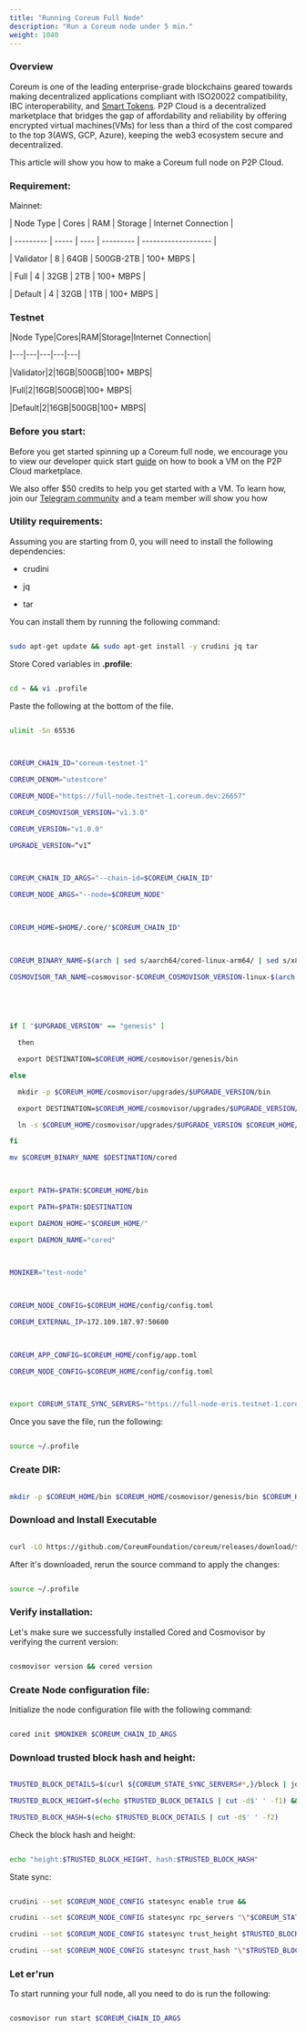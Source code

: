 ```yaml
---
title: "Running Coreum Full Node"
description: "Run a Coreum node under 5 min."
weight: 1040
---
```


### Overview 

Coreum is one of the leading enterprise-grade blockchains geared towards making decentralized applications compliant with ISO20022 compatibility, IBC interoperability, and [Smart Tokens](https://www.coreum.com/smart-tokens). P2P Cloud is a decentralized marketplace that bridges the gap of affordability and reliability by offering encrypted virtual machines(VMs) for less than a third of the cost compared to the top 3(AWS, GCP, Azure), keeping the web3 ecosystem secure and decentralized. 

This article will show you how to make a Coreum full node on P2P Cloud. 

### Requirement:

Mainnet:

| Node Type | Cores | RAM | Storage | Internet Connection |

| --------- | ----- | ---- | --------- | ------------------- |

| Validator | 8 | 64GB | 500GB-2TB | 100+ MBPS |

| Full | 4 | 32GB | 2TB | 100+ MBPS |

| Default | 4 | 32GB | 1TB | 100+ MBPS |

  

### Testnet

  

|Node Type|Cores|RAM|Storage|Internet Connection|

|---|---|---|---|---|

|Validator|2|16GB|500GB|100+ MBPS|

|Full|2|16GB|500GB|100+ MBPS|

|Default|2|16GB|500GB|100+ MBPS|

  

### Before you start:

Before you get started spinning up a Coreum full node, we encourage you to view our developer quick start [guide](https://p2pcloud.io/docs/developer-hub/developer-quick-start/) on how to book a VM on the P2P Cloud marketplace.  

  

We also offer $50 credits to help you get started with a VM. To learn how, join our [Telegram community](http://t.me/p2pcloud) and a team member will show you how


### Utility requirements:

Assuming you are starting from 0, you will need to install the following dependencies:

- crudini

- jq

- tar

  

You can install them by running the following command:

```bash

sudo apt-get update && sudo apt-get install -y crudini jq tar

```

Store Cored variables in **.profile**:

```bash 

cd ~ && vi .profile

```

Paste the following at the bottom of the file.

```bash

ulimit -Sn 65536

  

COREUM_CHAIN_ID="coreum-testnet-1"

COREUM_DENOM="utestcore"

COREUM_NODE="https://full-node.testnet-1.coreum.dev:26657"

COREUM_COSMOVISOR_VERSION="v1.3.0"

COREUM_VERSION="v1.0.0"

UPGRADE_VERSION=“v1”

  

COREUM_CHAIN_ID_ARGS="--chain-id=$COREUM_CHAIN_ID"

COREUM_NODE_ARGS="--node=$COREUM_NODE"

  

COREUM_HOME=$HOME/.core/"$COREUM_CHAIN_ID"

  

COREUM_BINARY_NAME=$(arch | sed s/aarch64/cored-linux-arm64/ | sed s/x86_64/cored-linux-amd64/)

COSMOVISOR_TAR_NAME=cosmovisor-$COREUM_COSMOVISOR_VERSION-linux-$(arch | sed s/aarch64/arm64/ | sed s/x86_64/amd64/).tar.gz

  

  

if [ "$UPGRADE_VERSION" == "genesis" ]

  then

  export DESTINATION=$COREUM_HOME/cosmovisor/genesis/bin

else

  mkdir -p $COREUM_HOME/cosmovisor/upgrades/$UPGRADE_VERSION/bin

  export DESTINATION=$COREUM_HOME/cosmovisor/upgrades/$UPGRADE_VERSION/bin

  ln -s $COREUM_HOME/cosmovisor/upgrades/$UPGRADE_VERSION $COREUM_HOME/cosmovisor/current

fi

mv $COREUM_BINARY_NAME $DESTINATION/cored

  

export PATH=$PATH:$COREUM_HOME/bin

export PATH=$PATH:$DESTINATION

export DAEMON_HOME="$COREUM_HOME/"

export DAEMON_NAME="cored"

  

MONIKER="test-node"

  

COREUM_NODE_CONFIG=$COREUM_HOME/config/config.toml

COREUM_EXTERNAL_IP=172.109.187.97:50600

  

COREUM_APP_CONFIG=$COREUM_HOME/config/app.toml

COREUM_NODE_CONFIG=$COREUM_HOME/config/config.toml

  

export COREUM_STATE_SYNC_SERVERS="https://full-node-eris.testnet-1.coreum.dev:26657,https://full-node-pluto.testnet-1.coreum.dev:26657"

```

Once you save the file, run the following:

```bash

source ~/.profile

```

### Create DIR:

```bash

mkdir -p $COREUM_HOME/bin $COREUM_HOME/cosmovisor/genesis/bin $COREUM_HOME/cosmovisor/upgrades $COREUM_HOME/data

```

### Download and Install Executable 

```bash

curl -LO https://github.com/CoreumFoundation/coreum/releases/download/$COREUM_VERSION/$COREUM_BINARY_NAME && chmod +x ./cored-linux-amd64 && curl -LOf https://github.com/cosmos/cosmos-sdk/releases/download/cosmovisor%2F$COREUM_COSMOVISOR_VERSION/$COSMOVISOR_TAR_NAME && mkdir cosmovisor-binaries && tar -xvf "$COSMOVISOR_TAR_NAME" -C cosmovisor-binaries && mv "cosmovisor-binaries/cosmovisor" $COREUM_HOME/bin/cosmovisor && rm "$COSMOVISOR_TAR_NAME" && rm -r cosmovisor-binaries

```

After it's downloaded, rerun the source command to apply the changes:  

```bash

source ~/.profile

```

### Verify installation:

Let's make sure we successfully installed Cored and Cosmovisor by verifying the current version:

```bash

cosmovisor version && cored version

```

### Create Node configuration file:

Initialize the node configuration file with the following command:

```bash

cored init $MONIKER $COREUM_CHAIN_ID_ARGS

```

### Download trusted block hash and height:

```bash

TRUSTED_BLOCK_DETAILS=$(curl ${COREUM_STATE_SYNC_SERVERS#*,}/block | jq -r '.result.block.header.height + "\n" + .result.block_id.hash') &&

TRUSTED_BLOCK_HEIGHT=$(echo $TRUSTED_BLOCK_DETAILS | cut -d$' ' -f1) &&

TRUSTED_BLOCK_HASH=$(echo $TRUSTED_BLOCK_DETAILS | cut -d$' ' -f2)

```

Check the block hash and height: 

```bash

echo "height:$TRUSTED_BLOCK_HEIGHT, hash:$TRUSTED_BLOCK_HASH"

```

State sync:

``` bash

crudini --set $COREUM_NODE_CONFIG statesync enable true &&

crudini --set $COREUM_NODE_CONFIG statesync rpc_servers "\"$COREUM_STATE_SYNC_SERVERS\"" &&

crudini --set $COREUM_NODE_CONFIG statesync trust_height $TRUSTED_BLOCK_HEIGHT &&

crudini --set $COREUM_NODE_CONFIG statesync trust_hash "\"$TRUSTED_BLOCK_HASH\""

```

### Let er'run

To start running your full node, all you need to do is run the following:

```bash

cosmovisor run start $COREUM_CHAIN_ID_ARGS

```
